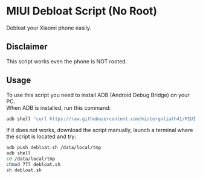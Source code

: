 # MIUI Debloat Script (No Root)
 Debloat your Xiaomi phone easily.
 
## Disclaimer
This script works even the phone is NOT rooted.

## Usage
To use this script you need to install ADB (Android Debug Bridge) on your PC.<br>
When ADB is installed, run this command:
```bash
adb shell "curl https://raw.githubusercontent.com/mistergoliath41/MIUI-Debloat-Script/main/debloat.sh | sh"
```
If it does not works, download the script manually, launch a terminal where the script is located and try:
```bash
adb push debloat.sh /data/local/tmp
adb shell
cd /data/local/tmp
chmod 777 debloat.sh
sh debloat.sh
```
